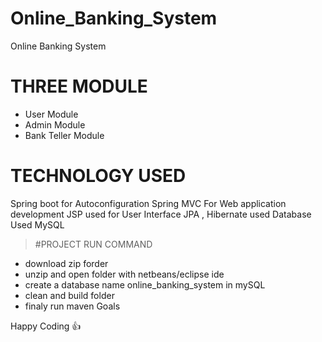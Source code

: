 # Online_Banking_System
 Online Banking System

# THREE MODULE
* User Module <br>
* Admin Module <br>
* Bank Teller Module <br>

# TECHNOLOGY USED
Spring boot for Autoconfiguration
Spring MVC For Web application development
JSP used for User Interface
JPA , Hibernate used
Database Used MySQL

> #PROJECT RUN COMMAND
- download zip forder
- unzip and open folder with netbeans/eclipse ide
- create a database name online_banking_system in mySQL
- clean and build folder
- finaly run maven Goals 

Happy Coding :+1:

